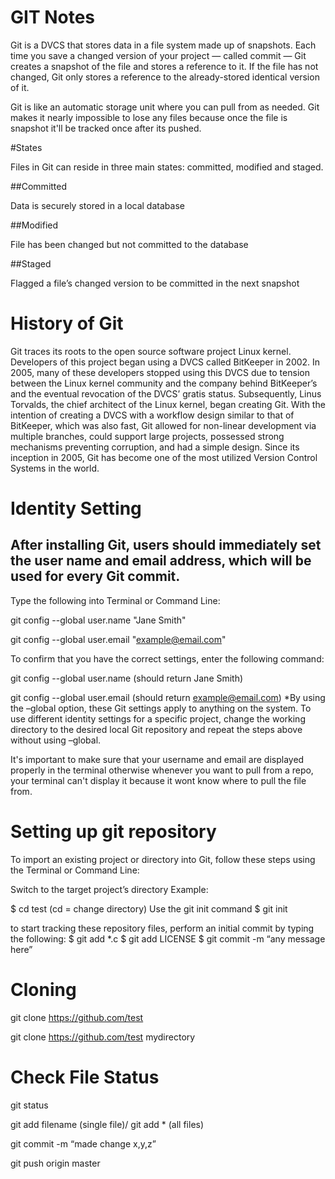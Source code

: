 # GIT Notes
Git is a DVCS that stores data in a file system made up of snapshots. Each time you save a changed version of your project — called commit — Git creates a snapshot of the file and stores a reference to it. 
If the file has not changed, Git only stores a reference to the already-stored identical version of it.

Git is like an automatic storage unit where you can pull from as needed. 
Git makes it nearly impossible to lose any files because once the file is snapshot it'll be tracked once after its pushed.

#States

Files in Git can reside in three main states: committed, modified and staged.

##Committed

Data is securely stored in a local database

##Modified

File has been changed but not committed to the database

##Staged

Flagged a file’s changed version to be committed in the next snapshot

# History of Git

Git traces its roots to the open source software project Linux kernel. Developers of this project began using a DVCS called BitKeeper in 2002.
In 2005, many of these developers stopped using this DVCS due to tension between the Linux kernel community and the company behind BitKeeper’s and the eventual revocation of the DVCS’ gratis status. 
Subsequently, Linus Torvalds, the chief architect of the Linux kernel, began creating Git. With the intention of creating a DVCS with a workflow design similar to that of BitKeeper, which was also fast, Git allowed for non-linear development via multiple branches, could support large projects, possessed strong mechanisms preventing corruption, and had a simple design. 
Since its inception in 2005, Git has become one of the most utilized Version Control Systems in the world.


# Identity Setting

## After installing Git, users should immediately set the user name and email address, which will be used for every Git commit.

Type the following into Terminal or Command Line:

git config --global user.name "Jane Smith"

git config --global user.email "example@email.com"

To confirm that you have the correct settings, enter the following command:

git config --global user.name (should return Jane Smith)

git config --global user.email (should return example@email.com)
*By using the –global option, these Git settings apply to anything on the system. 
To use different identity settings for a specific project, change the working directory to the desired local Git repository and repeat the steps above without using –global.

It's important to make sure that your username and email are displayed properly in the terminal otherwise whenever you want to pull from a repo, your terminal can't display it because it wont know where to pull the file from.
 # Setting up git repository
 
 To import an existing project or directory into Git, follow these steps using the Terminal or Command Line:

Switch to the target project’s directory
Example:

$ cd test (cd = change directory)
Use the git init command
$ git init

to start tracking these repository files, perform an initial commit by typing the following:
$ git add *.c
$ git add LICENSE
$ git commit -m “any message here”

# Cloning
 git clone https://github.com/test
 
 git clone https://github.com/test mydirectory
 
#  Check File Status
  git status
 
 git add filename (single file)/ git add * (all files)
 
 git commit -m “made change x,y,z”
 
 git push origin master
 
